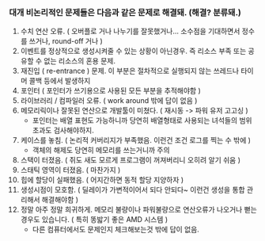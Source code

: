 ### 대개 비논리적인 문제들은 다음과 같은 문제로 해결돼. (해결? 분류돼.)

1. 수치 연산 오류. ( 오버플로 거나 나누기를 잘못했거나... 소수점을 기대하면서 정수를 쓰거나, round-off 거나 )
2. 이벤트를 정상적으로 생성시켜줄 수 있는 상황이 아닌경우. 즉 리소스 부족 또는 공유할 수 없는 리소스의 혼용 문제.
3. 재진입 ( re-entrance ) 문제. 이 부분은 절차적으로 실행되지 않는 쓰레드나 타이머 콜백 등에서 발생하지
4. 포인터 ( 포인터가 쓰기용으로 사용된 모든 부분을 추적해야함 )
5. 라이브러리 / 컴파일러 오류. ( work around 밖에 답이 없음 )
6. 메모리릭이나 잘못된 연산으로 개발툴이 미쳤다. ( 재시동 -> 파워 유저 고고싱 )
    * 포인터는 배열 표현도 가능하니까 당연히 배열형태로 사용되는 녀석들의 범위 초과도 검사해야하지.
7. 케이스를 놓침. ( 논리적 커버리지가 부족했음. 이런건 조건 로그를 찍는 수 밖에 )
    * 객체의 해제도 당연히 메모리를 쓰는거니까 주의
8. 스택이 터졌음. ( 쥐도 새도 모르게 프로그램이 꺼져버리니 오히려 알기 쉬움 )
9. 스태틱 영역이 터졌음. ( 마찬가지 )
10. 힙에 할당이 실패했음. ( 어지간하면 동적 할당 지양하자 )
11. 생성시점이 모호함. ( 딜레이가 가변적이어서 되다 안되다~ 이런건 생성을 통합 관리해서 해결해야함 )
12. 정말 아주 정말 희귀하게. 메모리 불량이나 파워불량으로 연산오류가 나오거나 뻗는 경우도 있습니다. ( 특히 똥밟기 좋은 AMD 시스템 )
    * 다른 컴퓨터에서도 문제인지 체크해보는것 밖에 답이 없음.
